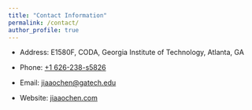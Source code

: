```yaml
---
title: "Contact Information"
permalink: /contact/
author_profile: true
---
```


* Address: E1580F, CODA, Georgia Institute of Technology, Atlanta, GA

* Phone: [+1 626-238-s5826](tel://6262385826)

* Email: [jiaaochen@gatech.edu](mailto:jiaaochen@gatech.edu)

* Website: [jiaaochen.com](www.jiaaochen.com)

